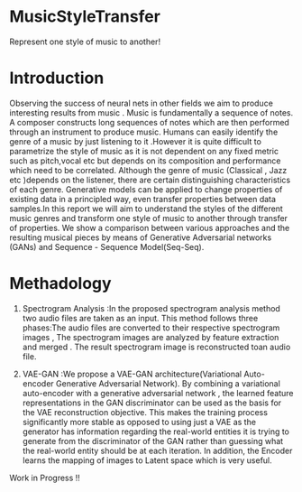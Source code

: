 # MusicStyleTransfer

Represent one style of music to another!

# Introduction

Observing the success of neural nets in other fields we aim to produce interesting results from music . Music is fundamentally a sequence of notes. A composer
constructs long sequences of notes which are then performed through an instrument to produce music. Humans can easily identify the genre of a music by just
listening to it .However it is quite difficult to parametrize the style of music as it is not dependent on any fixed metric such as pitch,vocal etc but depends on its composition and performance which need to be correlated. Although the genre of music (Classical , Jazz etc  )depends on the listener, there are certain distinguishing characteristics of each genre. Generative models can be applied to change properties of existing data in a principled way, even transfer properties between data samples.In this report we will aim to understand the styles of the different music genres and transform one style of music to another through transfer of properties. We show a comparison between various approaches and the resulting musical pieces by means of Generative Adversarial networks (GANs) and Sequence - Sequence Model(Seq-Seq).

# Methadology

1) Spectrogram Analysis :In the proposed spectrogram analysis method two audio files are taken as an input. This method follows three phases:The audio files are converted to their respective spectrogram images , The spectrogram images are analyzed by feature extraction and merged . The result spectrogram image is reconstructed toan audio file.

2) VAE-GAN :We propose a VAE-GAN architecture(Variational Auto-encoder Generative Adversarial Network). By combining a variational auto-encoder with a generative
adversarial network , the learned feature representations in the GAN discriminator can be used as the basis for the VAE reconstruction objective. This makes the training process significantly more stable as opposed to using just a VAE as the generator has information regarding the real-world entities it is trying to generate from the discriminator of the GAN rather than guessing what the real-world entity should be at each iteration. In addition, the Encoder learns the mapping of images to Latent space which is very useful.

Work in Progress !!
 
